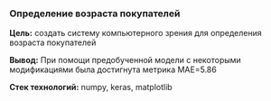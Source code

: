 ### Определение возраста покупателей 

**Цель:** создать систему компьютерного зрения для определения возраста покупателей

**Вывод:** При помощи предобученной модели с некоторыми модификациями была достигнута метрика MAE=5.86


**Стек технологий:** numpy, keras, matplotlib
